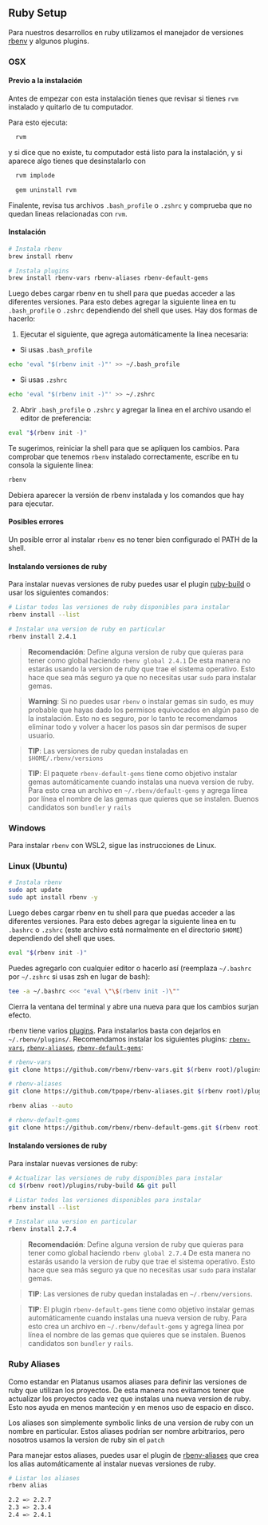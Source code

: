 ## Ruby Setup

Para nuestros desarrollos en ruby utilizamos el manejador de versiones [rbenv](https://github.com/rbenv/rbenv) y algunos plugins.

### OSX

#### Previo a la instalación
Antes de empezar con esta instalación tienes que revisar si tienes `rvm` instalado y quitarlo de tu computador.

Para esto ejecuta:
```bash
  rvm
  ```
y si dice que no existe, tu computador está listo para la instalación, y si aparece algo tienes que desinstalarlo con
```bash
  rvm implode

  gem uninstall rvm
  ```
  Finalente, revisa tus archivos `.bash_profile` o `.zshrc` y comprueba que no quedan lineas relacionadas con `rvm`.

#### Instalación
```bash
# Instala rbenv
brew install rbenv

# Instala plugins
brew install rbenv-vars rbenv-aliases rbenv-default-gems
```

Luego debes cargar rbenv en tu shell para que puedas acceder a las diferentes versiones. Para esto debes agregar la siguiente linea en tu `.bash_profile` o `.zshrc` dependiendo del shell que uses. Hay dos formas de hacerlo:

1. Ejecutar el siguiente, que agrega automáticamente la línea necesaria:
  * Si usas `.bash_profile`
  ```bash
  echo 'eval "$(rbenv init -)"' >> ~/.bash_profile
  ```
  * Si usas `.zshrc`
  ```bash
  echo 'eval "$(rbenv init -)"' >> ~/.zshrc
  ```

2. Abrir  `.bash_profile` o `.zshrc` y agregar la linea en el archivo usando el editor de preferencia:

```bash
eval "$(rbenv init -)"
```

Te sugerimos, reiniciar la shell para que se apliquen los cambios. Para comprobar que tenemos `rbenv` instalado correctamente, escribe en tu consola la siguiente linea:

```bash
rbenv
```

Debiera aparecer la versión de rbenv instalada y los comandos que hay para ejecutar.

#### Posibles errores
Un posible error al instalar `rbenv` es no tener bien configurado el PATH de la shell.


#### Instalando versiones de ruby

Para instalar nuevas versiones de ruby puedes usar el plugin [ruby-build](https://github.com/rbenv/ruby-build) o usar los siguientes comandos:

```bash
# Listar todos las versiones de ruby disponibles para instalar
rbenv install --list

# Instalar una version de ruby en particular
rbenv install 2.4.1
```

> **Recomendación**: Define alguna version de ruby que quieras para tener como global haciendo `rbenv global 2.4.1`  De esta manera no estarás usando la version de ruby que trae el sistema operativo. Esto hace que sea más seguro ya que no necesitas usar `sudo` para instalar gemas.

> **Warning**: Si no puedes usar `rbenv` o instalar gemas sin sudo, es muy probable que hayas dado los permisos equivocados en algún paso de la instalación. Esto no es seguro, por lo tanto te recomendamos eliminar todo y volver a hacer los pasos sin dar permisos de super usuario.

> **TIP**: Las versiones de ruby quedan instaladas en `$HOME/.rbenv/versions`

> **TIP**: El paquete `rbenv-default-gems` tiene como objetivo instalar gemas automáticamente cuando instalas una nueva version de ruby. Para esto crea un archivo en `~/.rbenv/default-gems` y agrega línea por línea el nombre de las gemas que quieres que se instalen. Buenos candidatos son `bundler` y `rails`

### Windows

Para instalar `rbenv` con WSL2, sigue las instrucciones de Linux.

### Linux (Ubuntu)

```bash
# Instala rbenv
sudo apt update
sudo apt install rbenv -y
```

Luego debes cargar rbenv en tu shell para que puedas acceder a las diferentes versiones. Para esto debes agregar la siguiente linea en tu `.bashrc` o `.zshrc` (este archivo está normalmente en el directorio `$HOME`) dependiendo del shell que uses.

```bash
eval "$(rbenv init -)"
```

Puedes agregarlo con cualquier editor o hacerlo así (reemplaza `~/.bashrc` por `~/.zshrc` si usas zsh en lugar de bash):

```bash
tee -a ~/.bashrc <<< "eval \"\$(rbenv init -)\""
```

Cierra la ventana del terminal y abre una nueva para que los cambios surjan efecto.

rbenv tiene varios [plugins](https://github.com/rbenv/rbenv/wiki/Plugins). Para instalarlos basta con dejarlos en `~/.rbenv/plugins/`. Recomendamos instalar los siguientes plugins: [`rbenv-vars`](https://github.com/rbenv/rbenv-vars), [`rbenv-aliases`](https://github.com/tpope/rbenv-aliases), [`rbenv-default-gems`](https://github.com/rbenv/rbenv-default-gems):

```bash
# rbenv-vars
git clone https://github.com/rbenv/rbenv-vars.git $(rbenv root)/plugins/rbenv-vars
```
```bash
# rbenv-aliases
git clone https://github.com/tpope/rbenv-aliases.git $(rbenv root)/plugins/rbenv-aliases

rbenv alias --auto
```
```bash
# rbenv-default-gems
git clone https://github.com/rbenv/rbenv-default-gems.git $(rbenv root)/plugins/rbenv-default-gems

```

#### Instalando versiones de ruby

Para instalar nuevas versiones de ruby:

```bash
# Actualizar las versiones de ruby disponibles para instalar
cd $(rbenv root)/plugins/ruby-build && git pull

# Listar todos las versiones disponibles para instalar
rbenv install --list

# Instalar una version en particular
rbenv install 2.7.4
```

> **Recomendación**: Define alguna version de ruby que quieras para tener como global haciendo `rbenv global 2.7.4`  De esta manera no estarás usando la version de ruby que trae el sistema operativo. Esto hace que sea más seguro ya que no necesitas usar `sudo` para instalar gemas.

> **TIP**: Las versiones de ruby quedan instaladas en `~/.rbenv/versions`.

> **TIP**: El plugin `rbenv-default-gems` tiene como objetivo instalar gemas automáticamente cuando instalas una nueva version de ruby. Para esto crea un archivo en `~/.rbenv/default-gems` y agrega línea por línea el nombre de las gemas que quieres que se instalen. Buenos candidatos son `bundler` y `rails`.

### Ruby Aliases

Como estandar en Platanus usamos aliases para definir las versiones de ruby que utilizan los proyectos. De esta manera nos evitamos tener que actualizar los proyectos cada vez que instalas una nueva version de ruby. Esto nos ayuda en menos manteción y en menos uso de espacio en disco.

Los aliases son simplemente symbolic links de una version de ruby con un nombre en particular. Estos aliases podrían ser nombre arbitrarios, pero nosotros usamos la version de ruby sin el `patch`

Para manejar estos aliases, puedes usar el plugin de [rbenv-aliases](https://github.com/tpope/rbenv-aliases) que crea los alias automáticamente al instalar nuevas versiones de ruby.

```bash
# Listar los aliases
rbenv alias

2.2 => 2.2.7
2.3 => 2.3.4
2.4 => 2.4.1
```

